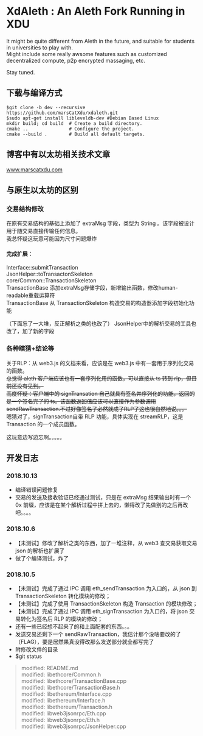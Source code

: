 # XdAleth : An Aleth Fork Running in XDU

It might be quite different from Aleth in the future, and suitable for students in universities to play with.  
Might include some really awsome features such as customized decentralized compute, p2p encrypted massaging, etc.  

Stay tuned.  

## 下载与编译方式
```
$git clone -b dev --recursive https://github.com/marsCatXdu/xdaleth.git  
$sudo apt-get install libleveldb-dev #Debian Based Linux  
mkdir build; cd build  # Create a build directory.  
cmake ..               # Configure the project.  
cmake --build .        # Build all default targets.  

```
## 博客中有以太坊相关技术文章
www.marscatxdu.com  

## 与原生以太坊的区别
### 交易结构修改
在原有交易结构的基础上添加了 extraMsg 字段，类型为 String 。该字段被设计用于随交易直接传输任何信息。  
我总怀疑这玩意可能因为尺寸问题爆炸  


#### 完成扩展：
Interface::submitTransaction  
JsonHelper::toTransactonSkeleton  
core/Common::TransactionSkeleton  
TransactionBase 添加extraMsg存储字段，新增输出函数，修改human-readable重载运算符  
TransactionBase 从 TransactionSkeleton 构造交易的构造器添加字段初始化功能  

（下面忘了一大堆，反正解析之类的也改了） 
JsonHelper中的解析交易的工具也改了，加了新的字段  

### 各种瞎猜+结论等
关于RLP：从 web3.js 的文档来看，应该是在 web3.js 中有一套用于序列化交易的函数。  
~~总觉得 aleth 客户端应该也有一套序列化用的函数，可以直接从 ts 转到 rlp，但目前还没有见到。~~  
~~高度怀疑：客户端中的 signTransation 自己就具有签名并序列化的功能，返回的是一个签名完了的 ts。该函数返回值应该可以直接作为参数调用 sendRawTransaction.不过好像签名了必然就成了RLP了这也很自然地说。。。~~  
嗯猜对了，signTransaction自带 RLP 功能，具体实现在 streamRLP，这是 Transaction 的一个成员函数。  


这玩意边写边忘啊。。。。。  

## 开发日志
### 2018.10.13  
- 编译错误问题修复  
- 交易的发送及接收验证已经通过测试，只是在 extraMsg 结果输出时有一个 0x 前缀，应该是在某个解析过程中拼上去的，懒得改了先做别的之后再改吧。。。。   

### 2018.10.6  
- 【未测试】修改了解析之类的东西，加了一堆注释，从 web3 查交易获取交易 json 的解析也扩展了  
- 做了个编译测试，炸了  

### 2018.10.5
- 【未测试】完成了通过 IPC 调用 eth_sendTransaction 为入口的，从 json 到 TransactionSkeleton 转化模块的修改；  
- 【未测试】完成了使用 TransactionSkeleton 构造 Transaction 的模块修改；  
- 【未测试】完成了通过 IPC 调用 eth_signTransaction 为入口的，将 json 交易转化为签名后 RLP 的模块的修改；  
- 还有一些已经想不起来了的和上面配套的东西。。。  
- 发送交易还剩下一个 sendRawTransaction，我估计那个没啥要改的了（FLAG），要是居然果真没得改那么发送部分就全都写完了  
- 附修改文件的目录  
- $git status   
>	modified:   README.md  
>	modified:   libethcore/Common.h  
>	modified:   libethcore/TransactionBase.cpp  
>	modified:   libethcore/TransactionBase.h  
>	modified:   libethereum/Interface.cpp  
>	modified:   libethereum/Interface.h  
>	modified:   libethereum/Transaction.h  
>	modified:   libweb3jsonrpc/Eth.cpp  
>	modified:   libweb3jsonrpc/Eth.h  
>	modified:   libweb3jsonrpc/JsonHelper.cpp  
